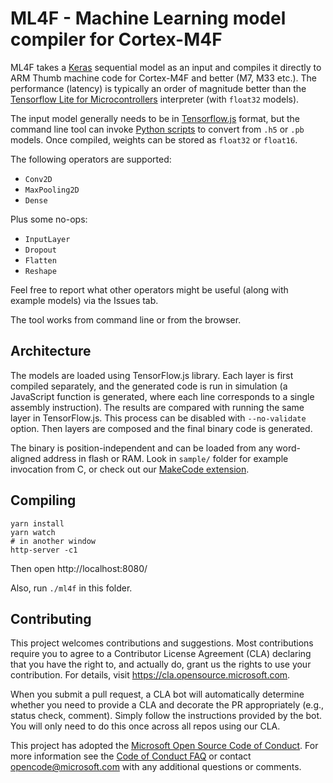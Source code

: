 # ML4F - Machine Learning model compiler for Cortex-M4F

ML4F takes a [Keras](https://keras.io/) sequential model as an input and compiles it directly to 
ARM Thumb machine code for Cortex-M4F and better (M7, M33 etc.).
The performance (latency) is typically an order of magnitude better than the
[Tensorflow Lite for Microcontrollers](https://www.tensorflow.org/lite/microcontrollers) interpreter
(with `float32` models).

The input model generally needs to be in [Tensorflow.js](https://www.tensorflow.org/js) format, but the command line tool can
invoke [Python scripts](https://www.tensorflow.org/js/guide/conversion) to convert from `.h5` or `.pb` models.
Once compiled, weights can be stored as `float32` or `float16`.

The following operators are supported:
* `Conv2D`
* `MaxPooling2D`
* `Dense`

Plus some no-ops:
* `InputLayer`
* `Dropout`
* `Flatten`
* `Reshape`

Feel free to report what other operators might be useful (along with example models) via the Issues tab.

The tool works from command line or from the browser.

## Architecture

The models are loaded using TensorFlow.js library.
Each layer is first compiled separately, and the generated code is run in simulation
(a JavaScript function is generated, where each line corresponds to a single assembly instruction).
The results are compared with running the same layer in TensorFlow.js.
This process can be disabled with `--no-validate` option.
Then layers are composed and the final binary code is generated.

The binary is position-independent and can be loaded from any word-aligned address in flash or RAM.
Look in `sample/` folder for example invocation from C, 
or check out our [MakeCode extension](https://github.com/microsoft/pxt-ml4f).


## Compiling

```
yarn install
yarn watch
# in another window
http-server -c1
```

Then open http://localhost:8080/

Also, run `./ml4f` in this folder.

## Contributing

This project welcomes contributions and suggestions.  Most contributions require you to agree to a
Contributor License Agreement (CLA) declaring that you have the right to, and actually do, grant us
the rights to use your contribution. For details, visit https://cla.opensource.microsoft.com.

When you submit a pull request, a CLA bot will automatically determine whether you need to provide
a CLA and decorate the PR appropriately (e.g., status check, comment). Simply follow the instructions
provided by the bot. You will only need to do this once across all repos using our CLA.

This project has adopted the [Microsoft Open Source Code of Conduct](https://opensource.microsoft.com/codeofconduct/).
For more information see the [Code of Conduct FAQ](https://opensource.microsoft.com/codeofconduct/faq/) or
contact [opencode@microsoft.com](mailto:opencode@microsoft.com) with any additional questions or comments.

